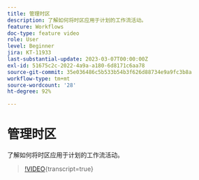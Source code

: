 ```yaml
---
title: 管理时区
description: 了解如何将时区应用于计划的工作流活动。
feature: Workflows
doc-type: feature video
role: User
level: Beginner
jira: KT-11933
last-substantial-update: 2023-03-07T00:00:00Z
exl-id: 51675c2c-2022-4a9a-a180-6d8171c6aa78
source-git-commit: 35e036486c5b533b54b3f626d88734e9a9fc3b8a
workflow-type: tm+mt
source-wordcount: '28'
ht-degree: 92%

---
```


# 管理时区

了解如何将时区应用于计划的工作流活动。

>[!VIDEO](https://video.tv.adobe.com/v/3416040?quality=12&learn=on){transcript=true}
